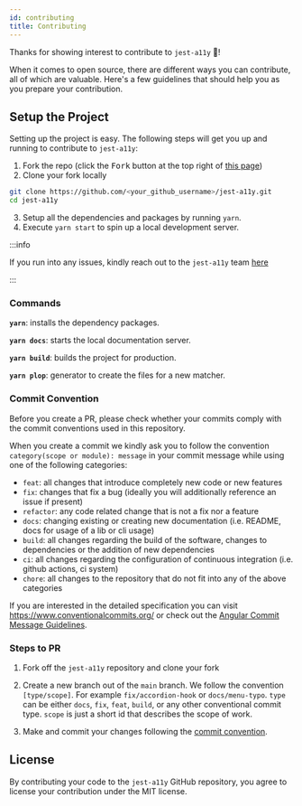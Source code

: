 ```yaml
---
id: contributing
title: Contributing
---
```


Thanks for showing interest to contribute to `jest-a11y` 💖!

When it comes to open source, there are different ways you can contribute, all of which are valuable. Here's a few guidelines that should help you as you prepare your contribution.

## Setup the Project

Setting up the project is easy. The following steps will get you up and running to contribute to `jest-a11y`:

1. Fork the repo (click the <kbd>Fork</kbd> button at the top right of [this page](https://github.com/veiko/jest-a11y))
2. Clone your fork locally

```sh
git clone https://github.com/<your_github_username>/jest-a11y.git
cd jest-a11y
```

3. Setup all the dependencies and packages by running `yarn`.
4. Execute `yarn start` to spin up a local development server.

:::info

If you run into any issues, kindly reach out to the `jest-a11y` team [here](https://github.com/veiko/jest-a11y/issues/new/choose)

:::

### Commands

**`yarn`**: installs the dependency packages.

**`yarn docs`**: starts the local documentation server.

**`yarn build`**: builds the project for production.

**`yarn plop`**: generator to create the files for a new matcher.

### Commit Convention

Before you create a PR, please check whether your commits comply with the commit conventions used in this repository.

When you create a commit we kindly ask you to follow the convention `category(scope or module): message` in your commit message while using one of the following categories:

- `feat`: all changes that introduce completely new code or new features
- `fix`: changes that fix a bug (ideally you will additionally reference an issue if present)
- `refactor`: any code related change that is not a fix nor a feature
- `docs`: changing existing or creating new documentation (i.e. README, docs for usage of a lib or cli usage)
- `build`: all changes regarding the build of the software, changes to dependencies or the addition of new dependencies
- `ci`: all changes regarding the configuration of continuous integration (i.e. github actions, ci system)
- `chore`: all changes to the repository that do not fit into any of the above categories

If you are interested in the detailed specification you can visit https://www.conventionalcommits.org/ or check out the [Angular Commit Message Guidelines](https://github.com/angular/angular/blob/22b96b9/CONTRIBUTING.md#-commit-message-guidelines).

### Steps to PR

1. Fork off the `jest-a11y` repository and clone your fork

2. Create a new branch out of the `main` branch. We follow the convention `[type/scope]`. For example `fix/accordion-hook` or `docs/menu-typo`. `type` can be either `docs`, `fix`, `feat`, `build`, or any other conventional commit type. `scope` is just a short id that describes the scope of work.

3. Make and commit your changes following the [commit convention](https://github.com/veiko/jest-a11y/blob/main/CONTRIBUTING.md#commit-convention).

## License

By contributing your code to the `jest-a11y` GitHub repository, you agree to license your contribution under the MIT license.
